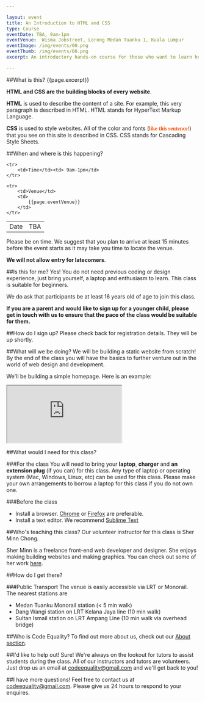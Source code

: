 ```yaml
---

layout: event
title: An Introduction to HTML and CSS
type: Course
eventDate: TBA, 9am-1pm
eventVenue:  Wisma Jobstreet, Lorong Medan Tuanku 1, Kuala Lumpur 
eventImage: /img/events/00.png
eventThumb: /img/events/00.png
excerpt: An introductory hands-on course for those who want to learn how to build websites with HTML and CSS.

---
```


<!-- <a class="large" target="_blank" href="/img/events/intro-js/intro-js-poster.png">Event poster</a> -->

##What is this?
{{page.excerpt}} 

__HTML and CSS are the building blocks of every website__. 

__HTML__ is used to describe the content of a site. For example, this very paragraph is described in HTML. HTML stands for HyperText Markup Language.

__CSS__ is used to style websites. All of the color and fonts (<span style="color:#f25405; font-weight:bold; font-family:Arvo, serif">like this sentence!</span>) that you see on this site is described in CSS. CSS stands for Cascading Style Sheets. 


##When and where is this happening?
<table class="ce-event-details-table">
	<tr>
		<td>Date</td><td>TBA</td>
	</tr>

	<tr>
		<td>Time</td><td> 9am-1pm</td>
	</tr>

	<tr>
		<td>Venue</td>
		<td>
			{{page.eventVenue}}
		</td>
	</tr>
</table>

Please be on time. We suggest that you plan to arrive at least 15 minutes before the event starts as it may take you time to locate the venue. 

__We will not allow entry for latecomers__.

##Is this for me?
Yes! You do not need previous coding or design experience, just bring yourself, a laptop and enthusiasm to learn. This class is suitable for beginners.

We do ask that participants be at least 16 years old of age to join this class. 

__If you are a parent and would like to sign up for a younger child, please get in touch with us to ensure that the pace of the class would be suitable for them.__


##How do I sign up?
Please check back for registration details. They will be up shortly.

<!-- The fee for this event is RM 20. This fee will be used to provide lunch for all participants. Please let us know in advance if you have any dietary restrictions. -->


##What will we be doing?
We will be building a static website from scratch! By the end of the class you will have the basics to further venture out in the world of web design and development.

We'll be building a simple homepage. Here is an example:

<iframe class="ce-event-teaser-iframe" src="http://mcopages.com/sherminn/"></iframe>


##What would I need for this class?

###For the class
You will need to bring your __laptop__, __charger__ and __an extension plug__ (if you can) for this class. Any type of laptop or operating system (Mac, Windows, Linux, etc) can be used for this class. Please make your own arrangements to borrow a laptop for this class if you do not own one.

###Before the class
* Install a browser. [Chrome](https://www.google.com/intl/en/chrome/browser/) or [Firefox](http://www.mozilla.org/en-US/firefox/new/) are preferable.
* Install a text editor. We recommend [Sublime Text](http://www.sublimetext.com/)


##Who's teaching this class?
Our volunteer instructor for this class is Sher Minn Chong.

<!-- <img src="/img/events/intro-html/sherminn.jpg" width="200px"/> -->

Sher Minn is a freelance front-end web developer and designer. She enjoys making building websites and making graphics. You can check out some of her work [here](http://behance.net/piratefsh).

##How do I get there?

###Public Transport
The venue is easily accessible via LRT or Monorail. The nearest stations are

* Medan Tuanku Monorail station (< 5 min walk)
* Dang Wangi station on LRT Kelana Jaya line (10 min walk)
* Sultan Ismail station on LRT Ampang Line (10 min walk via overhead bridge)

 
##Who is Code Equality? 
To find out more about us, check out our <a href="http://codeequality.org/index.html#about">About section</a>. 

##I'd like to help out!
Sure! We're always on the lookout for tutors to assist students during the class. All of our instructors and tutors are volunteers. Just drop us an email at  <a href="mailto:codeequality@gmail.com">codeequality@gmail.com</a> and we'll get back to you!

##I have more questions!
Feel free to contact us at <a href="mailto:codeequality@gmail.com">codeequality@gmail.com</a>. Please give us 24 hours to respond to your enquires. 